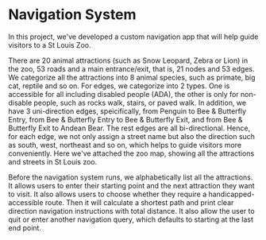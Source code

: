 # Navigation System


In this project, we've developed a custom navigation app that will help guide visitors to a St Louis
Zoo. 

There are 20 animal attractions (such as Snow Leopard, Zebra or Lion) in the zoo, 53 roads
and a main entrance/exit, that is, 21 nodes and 53 edges. We categorize all the attractions into 8
animal species, such as primate, big cat, reptile and so on. For edges, we categorize into 2 types.
One is accessible for all including disabled people (ADA), the other is only for non-disable people,
such as rocks walk, stairs, or paved walk. In addition, we have 3 uni-direction edges, speicifically,
from Penguin to Bee & Butterfly Entry, from Bee & Butterfly Entry to Bee & Butterfly Exit, and
from Bee & Butterfly Exit to Andean Bear. The rest edges are all bi-directional. Hence, for each
edge, we not only assign a street name but also the direction such as south, west, northeast and so
on, which helps to guide visitors more conveniently. Here we've attached the zoo map, showing all the attractions and streets in St Louis zoo.


Before the navigation system runs, we alphabetically list all the attractions. It allows users to enter
their starting point and the next attraction they want to visit. It also allows users to choose whether
they require a handicapped-accessible route. Then it  will calculate a shortest path and print clear
direction navigation instructions with total distance. It also allow the user to quit or enter another
navigation query, which defaults to starting at the last end point.